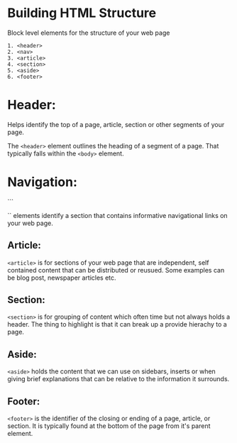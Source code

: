 # Building HTML Structure
Block level elements for the structure of your web page
```
1. <header>
2. <nav>
3. <article>
4. <section>
5. <aside>
6. <footer>
```
# Header: 
Helps identify the top of a page, article, section or other segments of your page. 

The ``` <header> ``` element outlines the heading of a segment of a page. That typically falls within the ``` <body> ``` element. 

# Navigation: 
``` <nav> `` elements identify a section that contains informative navigational links on your web page. 

# Article: 
``` <article> ``` is for sections of your web page that are independent, self contained content that can be distributed or reusued. Some examples can be blog post, newspaper articles etc. 

# Section: 
``` <section> ``` is for grouping of content which often time but not always holds a header. The thing to highlight is that it can break up a provide hierachy to a page.

# Aside: 
```<aside>``` holds the content that we can use on sidebars, inserts or when giving brief explanations that can be relative to the information it surrounds. 

# Footer: 
``` <footer> ``` is the identifier of the closing or ending of a page, article, or section. It is typically found at the bottom of the page from it's parent element. 